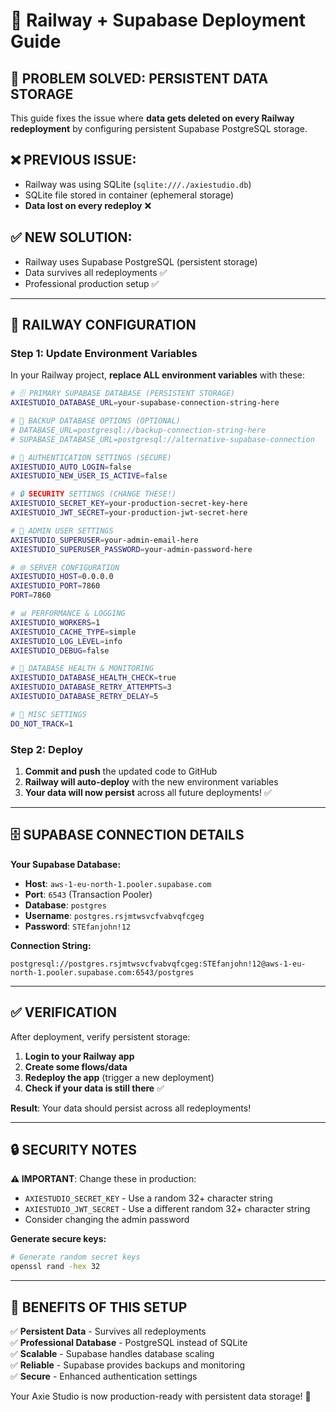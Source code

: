 # 🚀 Railway + Supabase Deployment Guide

## 🎯 **PROBLEM SOLVED: PERSISTENT DATA STORAGE**

This guide fixes the issue where **data gets deleted on every Railway redeployment** by configuring persistent Supabase PostgreSQL storage.

## ❌ **PREVIOUS ISSUE:**
- Railway was using SQLite (`sqlite:///./axiestudio.db`)
- SQLite file stored in container (ephemeral storage)
- **Data lost on every redeploy** ❌

## ✅ **NEW SOLUTION:**
- Railway uses Supabase PostgreSQL (persistent storage)
- Data survives all redeployments ✅
- Professional production setup ✅

---

## 🔧 **RAILWAY CONFIGURATION**

### **Step 1: Update Environment Variables**

In your Railway project, **replace ALL environment variables** with these:

```bash
# 🗄️ PRIMARY SUPABASE DATABASE (PERSISTENT STORAGE)
AXIESTUDIO_DATABASE_URL=your-supabase-connection-string-here

# 🔄 BACKUP DATABASE OPTIONS (OPTIONAL)
# DATABASE_URL=postgresql://backup-connection-string-here
# SUPABASE_DATABASE_URL=postgresql://alternative-supabase-connection

# 🔐 AUTHENTICATION SETTINGS (SECURE)
AXIESTUDIO_AUTO_LOGIN=false
AXIESTUDIO_NEW_USER_IS_ACTIVE=false

# 🔒 SECURITY SETTINGS (CHANGE THESE!)
AXIESTUDIO_SECRET_KEY=your-production-secret-key-here
AXIESTUDIO_JWT_SECRET=your-production-jwt-secret-here

# 👤 ADMIN USER SETTINGS
AXIESTUDIO_SUPERUSER=your-admin-email-here
AXIESTUDIO_SUPERUSER_PASSWORD=your-admin-password-here

# 🌐 SERVER CONFIGURATION
AXIESTUDIO_HOST=0.0.0.0
AXIESTUDIO_PORT=7860
PORT=7860

# 📊 PERFORMANCE & LOGGING
AXIESTUDIO_WORKERS=1
AXIESTUDIO_CACHE_TYPE=simple
AXIESTUDIO_LOG_LEVEL=info
AXIESTUDIO_DEBUG=false

# 🔧 DATABASE HEALTH & MONITORING
AXIESTUDIO_DATABASE_HEALTH_CHECK=true
AXIESTUDIO_DATABASE_RETRY_ATTEMPTS=3
AXIESTUDIO_DATABASE_RETRY_DELAY=5

# 🔧 MISC SETTINGS
DO_NOT_TRACK=1
```

### **Step 2: Deploy**

1. **Commit and push** the updated code to GitHub
2. **Railway will auto-deploy** with the new environment variables
3. **Your data will now persist** across all future deployments! ✅

---

## 🗄️ **SUPABASE CONNECTION DETAILS**

**Your Supabase Database:**
- **Host**: `aws-1-eu-north-1.pooler.supabase.com`
- **Port**: `6543` (Transaction Pooler)
- **Database**: `postgres`
- **Username**: `postgres.rsjmtwsvcfvabvqfcgeg`
- **Password**: `STEfanjohn!12`

**Connection String:**
```
postgresql://postgres.rsjmtwsvcfvabvqfcgeg:STEfanjohn!12@aws-1-eu-north-1.pooler.supabase.com:6543/postgres
```

---

## ✅ **VERIFICATION**

After deployment, verify persistent storage:

1. **Login to your Railway app**
2. **Create some flows/data**
3. **Redeploy the app** (trigger a new deployment)
4. **Check if your data is still there** ✅

**Result**: Your data should persist across all redeployments!

---

## 🔒 **SECURITY NOTES**

**⚠️ IMPORTANT**: Change these in production:
- `AXIESTUDIO_SECRET_KEY` - Use a random 32+ character string
- `AXIESTUDIO_JWT_SECRET` - Use a different random 32+ character string
- Consider changing the admin password

**Generate secure keys:**
```bash
# Generate random secret keys
openssl rand -hex 32
```

---

## 🎉 **BENEFITS OF THIS SETUP**

✅ **Persistent Data** - Survives all redeployments  
✅ **Professional Database** - PostgreSQL instead of SQLite  
✅ **Scalable** - Supabase handles database scaling  
✅ **Reliable** - Supabase provides backups and monitoring  
✅ **Secure** - Enhanced authentication settings  

Your Axie Studio is now production-ready with persistent data storage! 🚀
